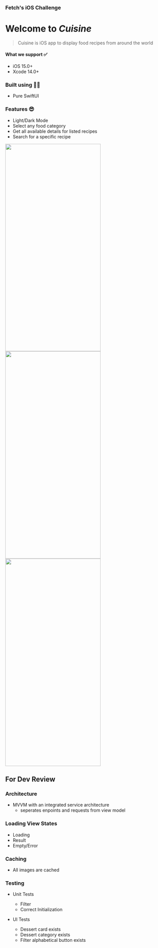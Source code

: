 ### Fetch's iOS Challenge

 # Welcome to *Cuisine*
> Cuisine is iOS app to display food recipes from around the world

#### What we support ✅
- iOS 15.0+
- Xcode 14.0+

### Built using 👷🏻
- Pure SwiftUI

### Features 😎
- Light/Dark Mode
- Select any food category
- Get all available details for listed recipes
- Search for a specific recipe
<p>
<img src="image.png" width="300" height="650">
<img src="image.png" width="300" height="650">
<img src="image.png" width="300" height="650">
</p>


## For Dev Review

### Architecture
- MVVM with an integrated service architecture
  - seperates enpoints and requests from view model

### Loading View States
- Loading
- Result
- Empty/Error

### Caching
- All images are cached

### Testing
- Unit Tests
  - Filter
  - Correct Initialization
    
- UI Tests
  - Dessert card exists
  - Dessert category exists
  - Filter alphabetical button exists
